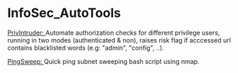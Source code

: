 # InfoSec_AutoTools

[PrivIntruder: ](/PrivIntruder.py)
 Automate authorization checks for different privilege users, running in two modes (authenticated & non), raises risk flag if acccessed url contains blacklisted words (e.g: "admin", "config", ..).
 
[PingSweep: ](/ping_sweep.sh)
Quick ping subnet sweeping bash script using nmap.
